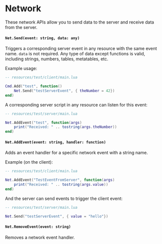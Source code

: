 # Network

These network APIs allow you to send data to the server and receive data from the server.

#### `Net.Send(event: string, data: any)`

Triggers a corresponding server event in any resource with the same event name. `data` is not required. Any type of data except functions is valid, including strings, numbers, tables, metatables, etc.

Example usage:

```lua
-- resources/test/client/main.lua

Cmd.Add("test", function()
    Net.Send("testServerEvent", { theNumber = 42})
end)

```

A corresponding server script in any resource can listen for this event:
```lua
-- resources/test/server/main.lua

Net.AddEvent("test", function(args)
    print("Received: " .. tostring(args.theNumber))
end)
```


#### `Net.AddEvent(event: string, handler: function)`

Adds an event handler for a specific network event with a string name.

Example (on the client):
```lua
-- resources/test/client/main.lua

Net.AddEvent("TestEventFromServer", function(args)
    print("Received: " .. tostring(args.value))
end)
```

And the server can send events to trigger the client event:
```lua
-- resources/test/server/main.lua

Net.Send("testServerEvent", { value = "hello"})
```


#### `Net.RemoveEvent(event: string)`

Removes a network event handler.
